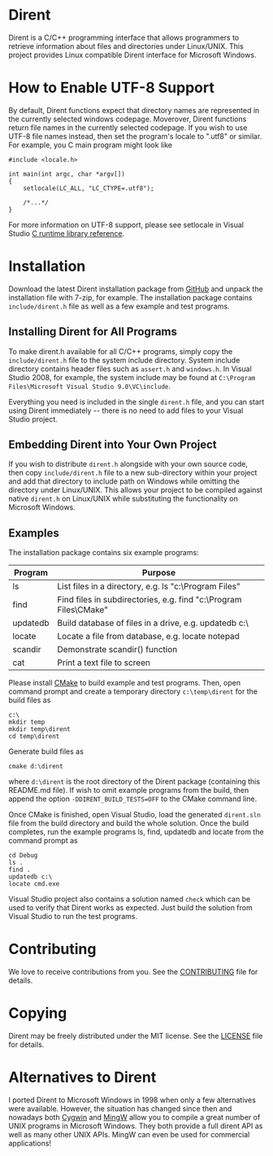 # Dirent

Dirent is a C/C++ programming interface that allows programmers to retrieve
information about files and directories under Linux/UNIX.  This project
provides Linux compatible Dirent interface for Microsoft Windows.


# How to Enable UTF-8 Support

By default, Dirent functions expect that directory names are represented in
the currently selected windows codepage.  Moverover, Dirent functions return
file names in the currently selected codepage.  If you wish to use UTF-8 file
names instead, then set the program's locale to ".utf8" or similar.  For
example, you C main program might look like

```
#include <locale.h>

int main(int argc, char *argv[])
{
    setlocale(LC_ALL, "LC_CTYPE=.utf8");

    /*...*/
}
```

For more information on UTF-8 support, please see setlocale in Visual Studio
[C runtime library reference](https://docs.microsoft.com/en-us/cpp/c-runtime-library/reference/setlocale-wsetlocale?view=msvc-160#utf-8-support).


# Installation

Download the latest Dirent installation package from
[GitHub](https://github.com/tronkko/dirent/releases) and
unpack the installation file with 7-zip, for example.  The installation
package contains ``include/dirent.h`` file as well as a few example and test
programs.


## Installing Dirent for All Programs

To make dirent.h available for all C/C++ programs, simply copy the
``include/dirent.h`` file to the system include directory.  System include
directory contains header files such as ``assert.h`` and ``windows.h``.  In
Visual Studio 2008, for example, the system include may be found at
``C:\Program Files\Microsoft Visual Studio 9.0\VC\include``.

Everything you need is included in the single ``dirent.h`` file, and you can
start using Dirent immediately -- there is no need to add files to your
Visual Studio project.


## Embedding Dirent into Your Own Project

If you wish to distribute ``dirent.h`` alongside with your own source code,
then copy ``include/dirent.h`` file to a new sub-directory within your project
and add that directory to include path on Windows while omitting the directory
under Linux/UNIX.  This allows your project to be compiled against native
``dirent.h`` on Linux/UNIX while substituting the functionality on Microsoft
Windows.


## Examples

The installation package contains six example programs:

Program  | Purpose
-------- | -----------------------------------------------------------------
ls       | List files in a directory, e.g. ls "c:\Program Files"
find     | Find files in subdirectories, e.g. find "c:\Program Files\CMake"
updatedb | Build database of files in a drive, e.g. updatedb c:\
locate   | Locate a file from database, e.g. locate notepad
scandir  | Demonstrate scandir() function
cat      | Print a text file to screen

Please install [CMake](https://cmake.org/) to build example and test programs.
Then, open command prompt and create a temporary directory ``c:\temp\dirent``
for the build files as

```
c:\
mkdir temp
mkdir temp\dirent
cd temp\dirent
```

Generate build files as

```
cmake d:\dirent
```

where ``d:\dirent`` is the root directory of the Dirent package (containing
this README.md file).  If wish to omit example programs from the
build, then append the option ``-DDIRENT_BUILD_TESTS=OFF`` to the CMake
command line.

Once CMake is finished, open Visual Studio, load the generated ``dirent.sln``
file from the build directory and build the whole solution.  Once the build
completes, run the example programs ls, find, updatedb and locate from the
command prompt as

```
cd Debug
ls .
find .
updatedb c:\
locate cmd.exe
```

Visual Studio project also contains a solution named ``check`` which can be
used to verify that Dirent works as expected.  Just build the solution from
Visual Studio to run the test programs.


# Contributing

We love to receive contributions from you.  See the
[CONTRIBUTING](CONTRIBUTING.md) file for details.


# Copying

Dirent may be freely distributed under the MIT license.  See the
[LICENSE](LICENSE) file for details.


# Alternatives to Dirent

I ported Dirent to Microsoft Windows in 1998 when only a few alternatives
were available.  However, the situation has changed since then and nowadays
both [Cygwin](http://www.cygwin.com) and [MingW](http://www.mingw.org)
allow you to compile a great number of UNIX programs in Microsoft Windows.
They both provide a full dirent API as well as many other UNIX APIs.  MingW
can even be used for commercial applications!
